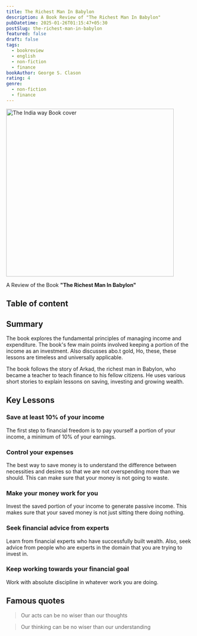 ```yaml
---
title: The Richest Man In Babylon
description: A Book Review of "The Richest Man In Babylon"
pubDatetime: 2025-01-26T01:15:47+05:30
postSlug: the-richest-man-in-babylon
featured: false
draft: false
tags:
  - bookreview
  - english
  - non-fiction
  - finance
bookAuthor: George S. Clason
rating: 4
genre:
  - non-fiction
  - finance
---
```


<img src="https://images-na.ssl-images-amazon.com/images/S/compressed.photo.goodreads.com/books/1535865613i/41592121.jpg" style="height: 450px;" alt="The India way Book cover">

A Review of the Book **"The Richest Man In Babylon"**

## Table of content

## **Summary**

The book explores the fundamental principles of managing income and expenditure.
The book's few main points involved keeping a portion of the income as an investment. Also discusses abo.t gold, Ho, these, these lessons are timeless and universally applicable.

The book follows the story of Arkad, the richest man in Babylon, who became a teacher to teach finance to his fellow citizens. He uses various short stories to explain lessons on saving, investing and growing wealth.

## Key Lessons

### Save at least 10% of your income

The first step to financial freedom is to pay yourself a portion of your income, a minimum of 10% of your earnings.

### Control your expenses

The best way to save money is to understand the difference between necessities and desires so that we are not overspending more than we should. This can make sure that your money is not going to waste.

### Make your money work for you

Invest the saved portion of your income to generate passive income. This makes sure that your saved money is not just sitting there doing nothing.

### Seek financial advice from experts

Learn from financial experts who have successfully built wealth. Also, seek advice from people who are experts in the domain that you are trying to invest in.

### Keep working towards your financial goal

Work with absolute discipline in whatever work you are doing.

## Famous quotes

> Our acts can be no wiser than our thoughts

> Our thinking can be no wiser than our understanding
